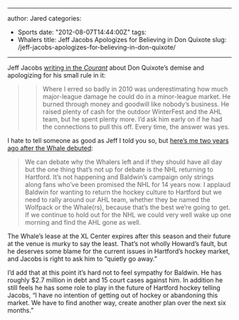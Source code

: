   ---
author: Jared
categories:
- Sports
date: "2012-08-07T14:44:00Z"
tags:
- Whalers
title: Jeff Jacobs Apologizes for Believing in Don Quixote
slug: /jeff-jacobs-apologizes-for-believing-in-don-quixote/
---

Jeff Jacobs [writing in the *Courant*](http://web.archive.org/web/20131017152024/https://www.courant.com/sports/hockey/hc-jacobs-howard-baldwin-column-0806-20120806,0,6515471.column) about Don Quixote’s demise and apologizing for his small rule in it:

> >Where I erred so badly in 2010 was underestimating how much major-league damage he could do in a minor-league market. He burned through money and goodwill like nobody’s business. He raised plenty of cash for the outdoor WinterFest and the AHL team, but he spent plenty more. I’d ask him early on if he had the connections to pull this off. Every time, the answer was yes.

I hate to tell someone as good as Jeff I told you so, but [here’s me two years ago after the Whale debuted](https://blog.jaredeberle.org/posts/oh-the-whale):



> We can debate why the Whalers left and if they should have all day but the one thing that’s not up for debate is the NHL returning to Hartford. It’s not happening and Baldwin’s campaign only strings along fans who’ve been promised the NHL for 14 years now. I applaud Baldwin for wanting to return the hockey culture to Hartford but we need to rally around our AHL team, whether they be named the Wolfpack or the Whale(rs), because that’s the best we’re going to get. If we continue to hold out for the NHL we could very well wake up one morning and find the AHL gone as well.


The Whale’s lease at the XL Center expires after this season and their future at the venue is murky to say the least. That’s not wholly Howard’s fault, but he deserves some blame for the current issues in Hartford’s hockey market, and Jacobs is right to ask him to “quietly go away.”



I’d add that at this point it’s hard not to feel sympathy for Baldwin. He has roughly $2.7 million in debt and 15 court cases against him. In addition he still feels he has some role to play in the future of Hartford hockey telling Jacobs, “I have no intention of getting out of hockey or abandoning this market. We have to find another way, create another plan over the next six months.”
